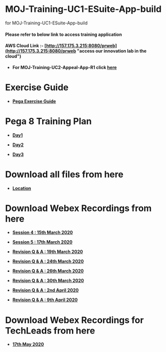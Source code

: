 # MOJ-Training-UC1-ESuite-App-build
for MOJ-Training-UC1-ESuite-App-build

#### Please refer to below link to access training application 

#### AWS Cloud Link :- [http://157.175.3.215:8080/prweb](http://157.175.3.215:8080/prweb "access our innovation lab in the cloud")

* **For MOJ-Training-UC2-Appeal-App-R1 click [here](https://github.com/eai-systems/MOJ-Training-UC2-Appeal-App-R1 "Click here to go")**

# Exercise Guide

* **[Pega Exercise Guide](https://1drv.ms/w/s!AltO6Pkun9hUp2Z268rgTKMQkflq?e=l1vi1W "Click here to view")**

# Pega 8 Training Plan
* **[Day1](https://1drv.ms/p/s!AltO6Pkun9hUp2fSOzo3vSbx0Z9x?e=tHZNL0 "Click here to view")**

* **[Day2](https://1drv.ms/p/s!AltO6Pkun9hUp2mFkpPQQyaPjQy8?e=LniJMj "Click here to view")**
 
* **[Day3](https://1drv.ms/p/s!AltO6Pkun9hUp2hhzf8nkiVzfwWM?e=QmhLQb "Click here to view")**

# Download all files from here
* **[Location](https://github.com/eai-systems/MOJ-Training-UC1-ESuite-App-build/tree/master/Files/trainingGuide "Click here to go")**

# Download Webex Recordings from here
* **[Session 4 : 15th March 2020](https://1drv.ms/u/s!AvVEPrDDwal9i-lJT3-w1CwDyZSc8Q?e=QvvVGC "Click here to go")**
   
* **[Session 5 : 17th March 2020](https://1drv.ms/u/s!AvVEPrDDwal9i-lK7lAB7j0pZ_8bYw?e=anRyQq "Click here to go")**
   
* **[Revision Q & A : 19th March 2020](https://1drv.ms/u/s!AvVEPrDDwal9i-lMs6ruAbDgCVAZdw?e=e3hhpv "Click here to go")**
   
* **[Revision Q & A : 24th March 2020](https://1drv.ms/u/s!AvVEPrDDwal9i-lNeiFs43m9jNxoWw?e=KY1Lei "Click here to go")**
   
* **[Revision Q & A : 26th March 2020](https://1drv.ms/u/s!AvVEPrDDwal9i-lOi3G2_XvUs6tARg?e=vfYZ1q "Click here to go")**
   
* **[Revision Q & A : 30th March 2020](https://1drv.ms/u/s!AvVEPrDDwal9i-lLnS9K_yanendc-A?e=iazXKp "Click here to go")**
   
* **[Revision Q & A : 2nd April 2020](https://1drv.ms/u/s!AvVEPrDDwal9i-tU3hSuAcrD5jR7Hg?e=8zR0Ov "Click here to go")**
   
* **[Revision Q & A : 9th April 2020](https://1drv.ms/u/s!AvVEPrDDwal9i-tV8chIPSuRgukedA?e=LVwXOP "Click here to go")**

# Download Webex Recordings for TechLeads from here

* **[17th May 2020](https://1drv.ms/v/s!AvVEPrDDwal9jIZZ_4dX7arUysePwA?e=izfslP "Click here to go")**